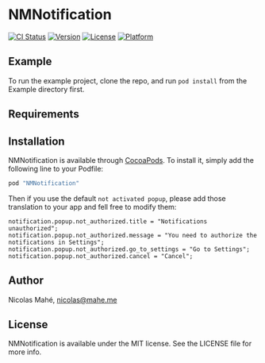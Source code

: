 # NMNotification

[![CI Status](http://img.shields.io/travis/nicolas@mahe.me/NMNotification.svg?style=flat)](https://travis-ci.org/nicolas@mahe.me/NMNotification)
[![Version](https://img.shields.io/cocoapods/v/NMNotification.svg?style=flat)](http://cocoapods.org/pods/NMNotification)
[![License](https://img.shields.io/cocoapods/l/NMNotification.svg?style=flat)](http://cocoapods.org/pods/NMNotification)
[![Platform](https://img.shields.io/cocoapods/p/NMNotification.svg?style=flat)](http://cocoapods.org/pods/NMNotification)

## Example

To run the example project, clone the repo, and run `pod install` from the Example directory first.

## Requirements

## Installation

NMNotification is available through [CocoaPods](http://cocoapods.org). To install
it, simply add the following line to your Podfile:

```ruby
pod "NMNotification"
```

Then if you use the default `not activated popup`, please add those translation to your app and fell free to modify them:

```
notification.popup.not_authorized.title = "Notifications unauthorized";
notification.popup.not_authorized.message = "You need to authorize the notifications in Settings";
notification.popup.not_authorized.go_to_settings = "Go to Settings";
notification.popup.not_authorized.cancel = "Cancel";
```

## Author

Nicolas Mahé, nicolas@mahe.me

## License

NMNotification is available under the MIT license. See the LICENSE file for more info.
